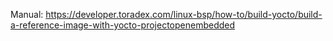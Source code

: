 Manual:
https://developer.toradex.com/linux-bsp/how-to/build-yocto/build-a-reference-image-with-yocto-projectopenembedded